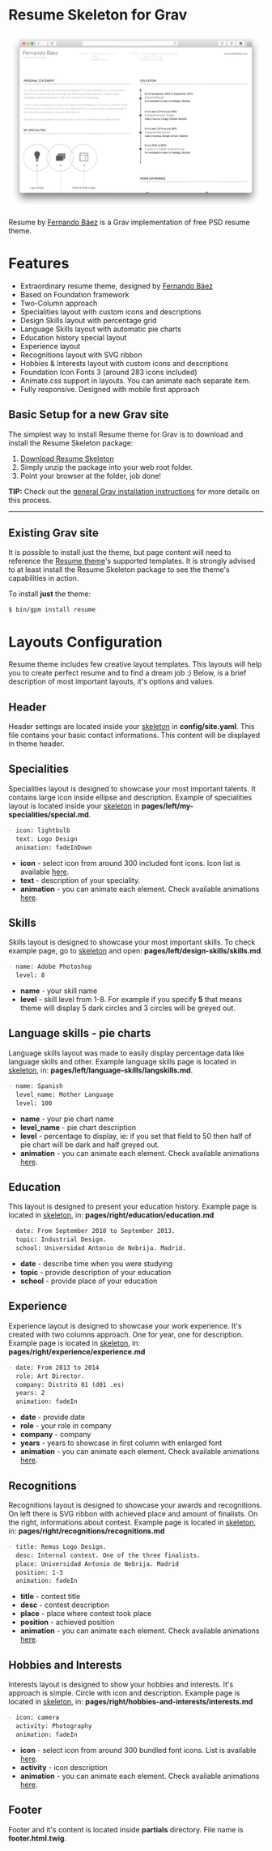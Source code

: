 # Resume Skeleton for Grav

![Resume](assets/readme_1.png)

Resume by [Fernando Báez](https://www.behance.net/gallery/FREE-Resume-Template/15677411) is a Grav implementation of free PSD resume theme.

# Features

* Extraordinary resume theme, designed by [Fernando Báez](https://www.behance.net/gallery/FREE-Resume-Template/15677411)
* Based on Foundation framework
* Two-Column approach
* Specialities layout with custom icons and descriptions
* Design Skills layout with percentage grid
* Language Skills layout with automatic pie charts
* Education history special layout
* Experience layout
* Recognitions layout with SVG ribbon
* Hobbies & Interests layout with custom icons and descriptions
* Foundation Icon Fonts 3 (around 283 icons included)
* Animate.css support in layouts. You can animate each separate item.
* Fully responsive. Designed with mobile first approach

## Basic Setup for a new Grav site

The simplest way to install Resume theme for Grav is to download and install the Resume Skeleton package:

1. [Download Resume Skeleton](http://getgrav.org/downloads/skeletons#extras)
2. Simply unzip the package into your web root folder.
3. Point your browser at the folder, job done!

**TIP:** Check out the [general Grav installation instructions](http://learn.getgrav.org/basics/installation) for more details on this process.

---

## Existing Grav site

It is possible to install just the theme, but page content will need to reference the [Resume theme](https://github.com/getgrav/grav-theme-resume)'s supported templates.  It is strongly advised to at least install the Resume Skeleton package to see the theme's capabilities in action.

To install  **just** the theme:

```
$ bin/gpm install resume
```

# Layouts Configuration

Resume theme includes few creative layout templates. This layouts will help you to create perfect resume and to find a dream job :) Below, is a brief description of most important layouts, it's options and values. 

## Header

Header settings are located inside your [skeleton](https://github.com/getgrav/grav-skeleton-resume-site) in  **config/site.yaml**. This file contains your basic contact informations. This content will be displayed in theme header. 

## Specialities

Specialities layout is designed to showcase your most important talents. It contains large icon inside ellipse and description. Example of specialities layout is located inside your [skeleton](https://github.com/getgrav/grav-skeleton-resume-site) in **pages/left/my-specialities/special.md**. 

```markdown
- icon: lightbulb
  text: Logo Design
  animation: fadeInDown
```

* **icon** - select icon from around 300 included font icons. Icon list is available [here](http://zurb.com/playground/foundation-icon-fonts-3).
* **text** - description of your speciality.
* **animation** - you can animate each element. Check available animations [here](https://daneden.github.io/animate.css/).

## Skills

Skills layout is designed to showcase your most important skills. To check example page, go to [skeleton](https://github.com/getgrav/grav-skeleton-resume-site) and open: **pages/left/design-skills/skills.md**. 

```markdown
- name: Adobe Photoshop
  level: 8
```
* **name** - your skill name
* **level** - skill level from 1-8. For example if you specify **5** that means theme will display 5 dark circles and 3 circles will be greyed out. 


## Language skills - pie charts
Language skills layout was made to easily display percentage data like language skills and other.
Example language skills page is located in [skeleton](https://github.com/getgrav/grav-skeleton-resume-site), in: **pages/left/language-skills/langskills.md**. 

```markdown
- name: Spanish
  level_name: Mother Language
  level: 100
```
* **name** - your pie chart name 
* **level_name** - pie chart description
* **level** - percentage to display, ie: if you set that field to 50 then half of pie chart will be dark and half greyed out.
* **animation** - you can animate each element. Check available animations [here](https://daneden.github.io/animate.css/).

## Education
This layout is designed to present your education history. Example page is located in [skeleton](https://github.com/getgrav/grav-skeleton-resume-site), in: **pages/right/education/education.md**

```markdown
- date: From September 2010 to September 2013.
  topic: Industrial Design.
  school: Universidad Antonio de Nebrija. Madrid.
```

* **date** - describe time when you were studying
* **topic** - provide description of your education
* **school** - provide place of your education

## Experience

Experience layout is designed to showcase your work experience. It's created with two columns approach. One for year, one for description. Example page is located in [skeleton](https://github.com/getgrav/grav-skeleton-resume-site), in: **pages/right/experience/experience.md**

```markdown
- date: From 2013 to 2014
  role: Art Director.
  company: Distrito 01 (d01 .es)
  years: 2
  animation: fadeIn
``` 
* **date** - provide date
* **role** - your role in company
* **company** - company 
* **years** - years to showcase in first column with enlarged font
* **animation** - you can animate each element. Check available animations [here](https://daneden.github.io/animate.css/).

## Recognitions

Recognitions layout is designed to showcase your awards and recognitions. On left there is SVG ribbon with achieved place and amount of finalists. On the right, informations about contest. Example page is located in [skeleton](https://github.com/getgrav/grav-skeleton-resume-site), in: **pages/right/recognitions/recognitions.md**

```markdown
- title: Remus Logo Design.
  desc: Internal contest. One of the three finalists.
  place: Universidad Antonio de Nebrija. Madrid
  position: 1-3
  animation: fadeIn
```    
* **title** - contest title
* **desc** - contest description
* **place** - place where contest took place
* **position** - achieved position
* **animation** - you can animate each element. Check available animations [here](https://daneden.github.io/animate.css/).

## Hobbies and Interests

Interests layout is designed to show your hobbies and interests. It's approach is simple. Circle with icon and description. Example page is located in [skeleton](https://github.com/getgrav/grav-skeleton-resume-site), in: **pages/right/hobbies-and-interests/interests.md**

```markdown
- icon: camera
  activity: Photography
  animation: fadeIn
```

* **icon** - select icon from around 300 bundled font icons. List is available  [here](http://zurb.com/playground/foundation-icon-fonts-3).
* **activity** - icon description
* **animation** - you can animate each element. Check available animations [here](https://daneden.github.io/animate.css/).

## Footer
Footer and it's content is located inside **partials** directory. File name is **footer.html.twig**.

